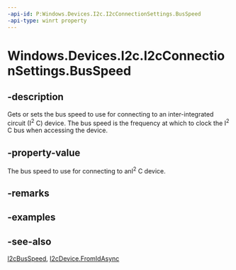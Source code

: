 ----api-id: P:Windows.Devices.I2c.I2cConnectionSettings.BusSpeed
-api-type: winrt property
---<!-- Property syntaxpublic Windows.Devices.I2c.I2cBusSpeed BusSpeed { get;  set; }--># Windows.Devices.I2c.I2cConnectionSettings.BusSpeed## -descriptionGets or sets the bus speed to use for connecting to an inter-integrated circuit (I<sup>2</sup> C) device. The bus speed is the frequency at which to clock the I<sup>2</sup> C bus when accessing the device.## -property-valueThe bus speed to use for connecting to anI<sup>2</sup> C device.## -remarks## -examples## -see-also[I2cBusSpeed](i2cbusspeed.md), [I2cDevice.FromIdAsync](i2cdevice_fromidasync.md)